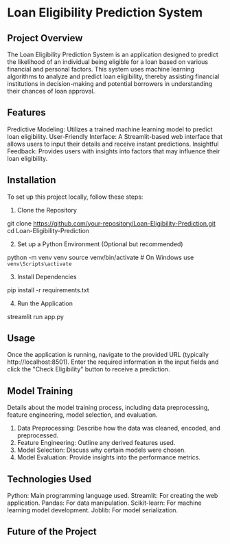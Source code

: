 # Loan Eligibility Prediction System
## Project Overview
The Loan Eligibility Prediction System is an application designed to predict the likelihood of an individual being eligible for a loan based on various financial and personal factors. This system uses machine learning algorithms to analyze and predict loan eligibility, thereby assisting financial institutions in decision-making and potential borrowers in understanding their chances of loan approval.

## Features
Predictive Modeling: Utilizes a trained machine learning model to predict loan eligibility.
User-Friendly Interface: A Streamlit-based web interface that allows users to input their details and receive instant predictions.
Insightful Feedback: Provides users with insights into factors that may influence their loan eligibility.

## Installation
To set up this project locally, follow these steps:

1. Clone the Repository

git clone https://github.com/your-repository/Loan-Eligibility-Prediction.git
cd Loan-Eligibility-Prediction

2. Set up a Python Environment (Optional but recommended)

python -m venv venv
source venv/bin/activate  # On Windows use `venv\Scripts\activate`

3. Install Dependencies

pip install -r requirements.txt

4. Run the Application

streamlit run app.py

## Usage
Once the application is running, navigate to the provided URL (typically http://localhost:8501). Enter the required information in the input fields and click the "Check Eligibility" button to receive a prediction.

## Model Training
Details about the model training process, including data preprocessing, feature engineering, model selection, and evaluation.

1. Data Preprocessing: Describe how the data was cleaned, encoded, and preprocessed.
2. Feature Engineering: Outline any derived features used.
3. Model Selection: Discuss why certain models were chosen.
4. Model Evaluation: Provide insights into the performance metrics.

## Technologies Used
Python: Main programming language used.
Streamlit: For creating the web application.
Pandas: For data manipulation.
Scikit-learn: For machine learning model development.
Joblib: For model serialization.

## Future of the Project
